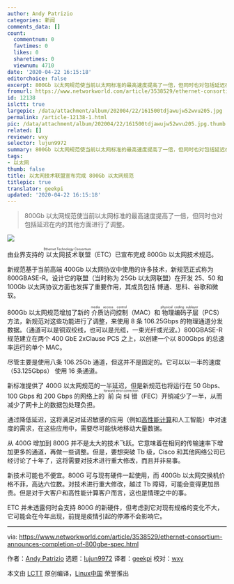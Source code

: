 ```yaml
---
author: Andy Patrizio
categories: 新闻
comments_data: []
count:
  commentnum: 0
  favtimes: 0
  likes: 0
  sharetimes: 0
  viewnum: 4710
date: '2020-04-22 16:15:18'
editorchoice: false
excerpt: 800Gb 以太网规范使当前以太网标准的最高速度提高了一倍，但同时也对包括延迟在内的其他方面进行了调整。
fromurl: https://www.networkworld.com/article/3538529/ethernet-consortium-announces-completion-of-800gbe-spec.html
id: 12138
islctt: true
largepic: /data/attachment/album/202004/22/161500tdjawujw52wvu205.jpg
permalink: /article-12138-1.html
pic: /data/attachment/album/202004/22/161500tdjawujw52wvu205.jpg.thumb.jpg
related: []
reviewer: wxy
selector: lujun9972
summary: 800Gb 以太网规范使当前以太网标准的最高速度提高了一倍，但同时也对包括延迟在内的其他方面进行了调整。
tags:
- 以太网
thumb: false
title: 以太网技术联盟宣布完成 800Gb 以太网规范
titlepic: true
translator: geekpi
updated: '2020-04-22 16:15:18'
---
```



> 
> 800Gb 以太网规范使当前以太网标准的最高速度提高了一倍，但同时也对包括延迟在内的其他方面进行了调整。
> 
> 
> 


![](/data/attachment/album/202004/22/161500tdjawujw52wvu205.jpg)


由业界支持的<ruby> 以太网技术联盟 <rt>  Ethernet Technology Consortium </rt></ruby>（ETC）已宣布完成 800Gb 以太网技术规范。


新规范基于当前高端 400Gb 以太网协议中使用的许多技术，新规范正式称为 800GBASE-R。设计它的联盟（当时称为 25Gb 以太网联盟）在开发 25、50 和 100Gb 以太网协议方面也发挥了重要作用，其成员包括 博通、思科、谷歌和微软。


800Gb 以太网规范增加了新的<ruby> 介质访问控制 <rt>  media access control </rt></ruby>（MAC）和<ruby> 物理编码子层 <rt>  physical coding sublayer </rt></ruby>（PCS）方法，新规范对这些功能进行了调整，来使用 8 条 106.25Gbps 的物理通道分发数据。（通道可以是铜双绞线，也可以是光缆，一束光纤或光波。）800GBASE-R 规范建立在两个 400 GbE 2xClause PCS 之上，以创建一个以 800Gbps 的总速率运行的单个 MAC。


尽管主要是使用八条 106.25Gb 通道，但这并不是固定的。它可以以一半的速度 （53.125Gbps） 使用 16 条通道。


新标准提供了 400G 以太网规范的一半延迟，但是新规范也将运行在 50 Gbps、100 Gbps 和 200 Gbps 的网络上的<ruby> 前向纠错 <rt>  forward error correction </rt></ruby>（FEC）开销减少了一半，从而减少了网卡上的数据包处理负担。


通过降低延迟，这将满足对延迟敏感的应用（例如[高性能计算](https://www.networkworld.com/article/3444399/high-performance-computing-do-you-need-it.html)和人工智能）中对速度的需求，在这些应用中，需要尽可能快地移动大量数据。


从 400G 增加到 800G 并不是太大的技术飞跃。它意味着在相同的传输速率下增加更多的通道，再做一些调整。但是，要想突破 Tb 级，Cisco 和其他网络公司已经讨论了十年了，这将需要对技术进行重大修改，而且并非易事。


新技术可能也不便宜。800G 可与现有硬件一起使用，而 400Gb 以太网交换机价格不菲，高达六位数。对技术进行重大修改，越过 Tb 障碍，可能会变得更加昂贵。但是对于大客户和高性能计算客户而言，这也是情理之中的事。


ETC 并未透露何时会支持 800G 的新硬件，但考虑到它对现有规格的变化不大，它可能会在今年出现，前提是疫情引起的停滞不会影响它。




---


via: <https://www.networkworld.com/article/3538529/ethernet-consortium-announces-completion-of-800gbe-spec.html>


作者：[Andy Patrizio](https://www.networkworld.com/author/Andy-Patrizio/) 选题：[lujun9972](https://github.com/lujun9972) 译者：[geekpi](https://github.com/geekpi) 校对：[wxy](https://github.com/wxy)


本文由 [LCTT](https://github.com/LCTT/TranslateProject) 原创编译，[Linux中国](https://linux.cn/) 荣誉推出